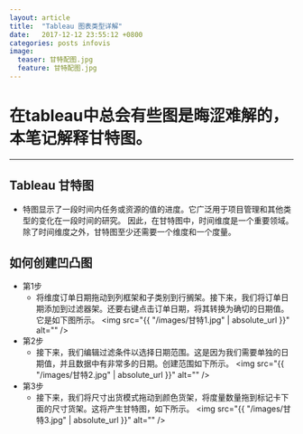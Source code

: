 ```yaml
---
layout: article
title:  "Tableau 图表类型详解"
date:   2017-12-12 23:55:12 +0800
categories: posts infovis
image:
  teaser: 甘特配图.jpg
  feature: 甘特配图.jpg
---
```

# 在tableau中总会有些图是晦涩难解的，本笔记解释甘特图。
---

## Tableau 甘特图
* 特图显示了一段时间内任务或资源的值的进度。它广泛用于项目管理和其他类型的变化在一段时间的研究。 因此，在甘特图中，时间维度是一个重要领域。
除了时间维度之外，甘特图至少还需要一个维度和一个度量。

## 如何创建凹凸图

* 第1步
   * 将维度订单日期拖动到列框架和子类别到行搁架。接下来，我们将订单日期添加到过滤器架。还要右键点击订单日期，将其转换为确切的日期值。它是如下图所示。
   <span class="image left"><img src="{{ "/images/甘特1.jpg" | absolute_url }}" alt="" /></span>
* 第2步
  * 接下来，我们编辑过滤条件以选择日期范围。这是因为我们需要单独的日期值，并且数据中有非常多的日期。创建范围如下所示。
   <span class="image left"><img src="{{ "/images/甘特2.jpg" | absolute_url }}" alt="" /></span>
* 第3步
  * 接下来，我们将尺寸出货模式拖动到颜色货架，将度量数量拖到标记卡下面的尺寸货架。这将产生甘特图，如下所示。
   <span class="image left"><img src="{{ "/images/甘特3.jpg" | absolute_url }}" alt="" /></span>

